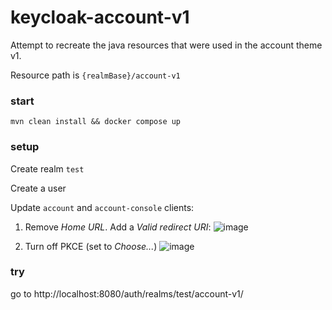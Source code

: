 # keycloak-account-v1

Attempt to recreate the java resources that were used in the account theme v1.

Resource path is `{realmBase}/account-v1`

### start
```
mvn clean install && docker compose up
```

### setup
Create realm `test`

Create a user

Update `account` and `account-console` clients:

1. Remove *Home URL*. Add a *Valid redirect URI*:
![image](https://github.com/xgp/keycloak-account-v1/assets/244253/b0c9fb5f-4375-4951-b8ce-f92956583c30)

2. Turn off PKCE (set to *Choose...*)
![image](https://github.com/xgp/keycloak-account-v1/assets/244253/b4333b9c-f238-4384-afd5-8707f716dd53)

### try

go to http://localhost:8080/auth/realms/test/account-v1/
